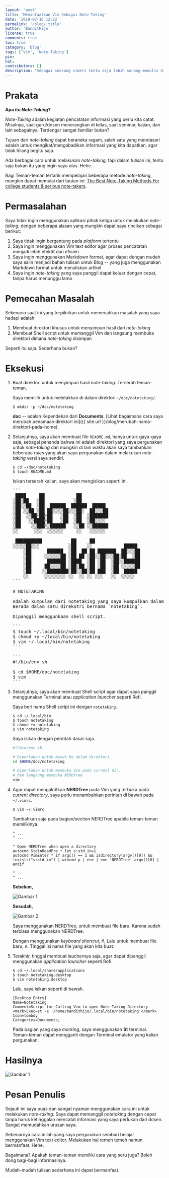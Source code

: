 ```yaml
---
layout: 'post'
title: 'Memanfaatkan Vim Sebagai Note-Taking'
date: '2019-02-16 12:22'
permalink: '/blog/:title'
author: 'BanditHijo'
license: true
comments: true
toc: true
category: 'blog'
tags: ['Vim', 'Note-Taking']
pin:
hot:
contributors: []
description: "Sebagai seorang vimers tentu saja lebih senang menulis di atas Vim. Catatan kali ini saya ingin berbagi pengalaman saya dalam memanajeman Vim untuk digunakan sebagai note-taking."
---
```


# Prakata

**Apa itu *Note-Taking*?**

*Note-Taking* adalah kegiatan pencatatan informasi yang perlu kita catat. Misalnya, saat guru/dosen menerangkan di kelas, saat seminar, kajian, dan lain sebagainya. Terdengar sangat familiar bukan?

Tujuan dari *note-taking* dapat beraneka ragam, salah satu yang mendasari adalah untuk mengikat/mengabadikan informasi yang kita dapatkan, agar tidak hilang begitu saja.

Ada berbagai cara untuk melakukan *note-taking*, tapi dalam tulisan ini, tentu saja bukan itu yang ingin saya ulas. Hehe.

Bagi Teman-teman tertarik mempelajari beberapa metode *note-taking*, mungkin dapat memulai dari tautan ini: [The Best Note-Taking Methods For college students & serious note-takers](https://medium.goodnotes.com/the-best-note-taking-methods-for-college-students-451f412e264e).


# Permasalahan

Saya tidak ingin menggunakan aplikasi pihak ketiga untuk melakukan *note-taking*, dengan beberapa alasan yang mungkin dapat saya rincikan sebagai berikut:

1. Saya tidak ingin bergantung pada *platform* tertentu
1. Saya ingin menggunakan Vim text editor agar proses pencatatan menjadi lebih efektif dan efisien
1. Saya ingin menggunakan Markdown format, agar dapat dengan mudah saya salin menjadi bahan tulisan untuk Blog -- yang juga menggunakan Markdown format untuk menuliskan artikel
1. Saya ingin *note-taking* yang saya panggil dapat keluar dengan cepat, tanpa harus menunggu lama


# Pemecahan Masalah

Sekenario saat ini yang terpikirkan untuk memecahkan masalah yang saya hadapi adalah:

1. Membuat direktori khusus untuk menyimpan hasil dari *note-taking*
1. Membuat Shell script untuk memanggil Vim dan langsung membuka direktori dimana *note-taking* disimpan

Seperti itu saja. Sederhana bukan?


# Eksekusi

1. Buat direktori untuk menyimpan hasil *note-taking*. Terserah teman-teman.

   Saya memilih untuk meletakkan di dalam direktori `~/doc/notetaking/`.

   ```
   $ mkdir -p ~/doc/notetaking
   ```

   **doc** -- adalah Kependekan dari **Documents**. [Lihat bagaimana cara saya merubah penamaan direktori ini]({{ site.url }}/blog/merubah-nama-direktori-pada-home).

2. Selanjutnya, saya akan membuat file `README.md`, hanya untuk gaya-gaya saja, sebagai penanda bahwa ini adalah direktori yang saya pergunakan untuk *note-taking* dan mungkin di lain waktu akan saya tambahkan beberapa *rules* yang akan saya pergunakan dalam melakukan *note-taking* versi saya sendiri.

   ```
   $ cd ~/doc/notetaking
   $ touch README.md
   ```

   Isikan terserah kalian, saya akan mengisikan seperti ini.

   <pre>
   ```
    ████     ██            ██
   ░██░██   ░██           ░██
   ░██░░██  ░██  ██████  ██████  █████
   ░██ ░░██ ░██ ██░░░░██░░░██░  ██░░░██
   ░██  ░░██░██░██   ░██  ░██  ░███████
   ░██   ░░████░██   ░██  ░██  ░██░░░░
   ░██    ░░███░░██████   ░░██ ░░██████
   ░░      ░░░  ░░░░░░     ░░   ░░░░░░

    ██████████           ██     ██
   ░░░░░██░░░           ░██    ░░            █████
       ░██      ██████  ░██  ██ ██ ███████  ██░░░██
       ░██     ░░░░░░██ ░██ ██ ░██░░██░░░██░██  ░██
       ░██      ███████ ░████  ░██ ░██  ░██░░██████
       ░██     ██░░░░██ ░██░██ ░██ ░██  ░██ ░░░░░██
       ░██    ░░████████░██░░██░██ ███  ░██  █████
       ░░      ░░░░░░░░ ░░  ░░ ░░ ░░░   ░░  ░░░░░
   ```

   # NOTETAKING

   Adalah kumpulan dari notetaking yang saya kumpulkan dalam format markdown.
   Berada dalam satu direkotri bernama `notetaking`.

   Dipanggil menggunkaan shell script.

   ```
   $ touch ~/.local/bin/notetaking
   $ chmod +x ~/local/bin/notetaking
   $ vim ~/.local/bin/notetaking
   ```

   ```
   #!/bin/env sh

   $ cd $HOME/doc/notetaking
   $ vim .
   ```
   </pre>

3. Selanjutnya, saya akan membuat Shell script agar dapat saya panggil menggunakan Terminal atau *application launcher* seperti Rofi.

   Saya beri nama Shell script ini dengan `notetaking`.

   ```
   $ cd ~/.local/bin
   $ touch notetaking
   $ chmod +x notetaking
   $ vim notetaking
   ```

   Saya isikan dengan perintah dasar saja.

   ```bash
   #!/bin/env sh

   # Diperlukan untuk masuk ke dalam direktori
   cd $HOME/doc/notetaking

   # Diperlukan untuk membuka Vim pada current dir.
   # dan langsung membuka NERDtree
   vim .
   ```

4. Agar dapat mengaktifkan **NERDTree** pada Vim yang terbuka pada *current directory*, saya perlu menambahkan perintah di bawah pada `~/.vimrc`.

   ```
   $ vim ~/.vimrc
   ```

   Tambahkan saja pada bagian/section NERDTree apabila teman-teman memilikinya.

   ```viml
   " ...
   " ...

   " Open NERDTree when open a directory
   autocmd StdinReadPre * let s:std_in=1
   autocmd VimEnter * if argc() == 1 && isdirectory(argv()[0]) && !exists("s:std_in") | wincmd p | ene | exe 'NERDTree' argv()[0] | endif

   " ...
   " ...
   ```

   **Sebelum,**

   ![Gambar 1](https://i.postimg.cc/nLgKpDzY/gambar-02.png)

   **Sesudah,**

   ![Gambar 2](https://i.postimg.cc/qRKsRv6f/gambar-03.png)

   Saya menggunakan NERDTree, untuk membuat file baru. Karena sudah terbiasa menggunakan NERDTree.

   Dengan menggunakan *keyboard shortcut*, <kbd>M</kbd>, Lalu untuk membuat file baru, <kbd>A</kbd>. Tinggal isi nama file yang akan kita buat.

5. Terakhir, tinggal membuat lauchernya saja, agar dapat dipanggil menggunakan *application launcher* seperti Rofi.

   ```
   $ cd ~/.local/share/applications
   $ touch notetaking.desktop
   $ vim notetaking.desktop
   ```

   Lalu, saya isikan seperti di bawah.

   ```
   [Desktop Entry]
   Name=Notetaking
   Comment=Script for Calling Vim to open Note-Taking Directory
   <mark>Exec=st -e '/home/bandithijo/.local/bin/notetaking'</mark>
   Icon=tomboy
   Categories=Documents;
   ```

   Pada bagian yang saya *marking*, saya menggunakan **St** terminal. Teman-teman dapat mengganti dengan Terminal emulator yang kalian pergunakan.


# Hasilnya

![Gambar 1](https://i.postimg.cc/mkGQFW7P/gambar-01.gif)


# Pesan Penulis

Sejauh ini saya puas dan sangat nyaman menggunakan cara ini untuk melakukan *note-taking*. Saya dapat memanggil *notetaking* dengan cepat tanpa harus ketinggalan mencatat informasi yang saya perlukan dari dosen. Sangat memudahkan urusan saya.

Sebenarnya cara inilah yang saya pergunakan sembari belajar menggunakan Vim text editor. Melakukan hal remeh temeh namun bermanfaat. Hehe.

Bagaimana? Apakah teman-teman memiliki cara yang seru juga? Boleh dong bagi-bagi informasinya.

Mudah-mudah tulisan sederhana ini dapat bermanfaat.
